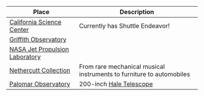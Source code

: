 Place | Description
----- | -----------
[California Science Center](http://californiasciencecenter.org/) | Currently has Shuttle Endeavor!
[Griffith Observatory](http://griffithobservatory.org/) |
[NASA Jet Propulsion Laboratory](http://www.jpl.nasa.gov/) |
[Nethercutt Collection](http://www.nethercuttcollection.org/) | From rare mechanical musical instruments to furniture to automobiles
[Palomar Observatory](http://www.astro.caltech.edu/palomar/homepage.html) | 200-inch [Hale Telescope](https://en.wikipedia.org/wiki/Hale_Telescope)
